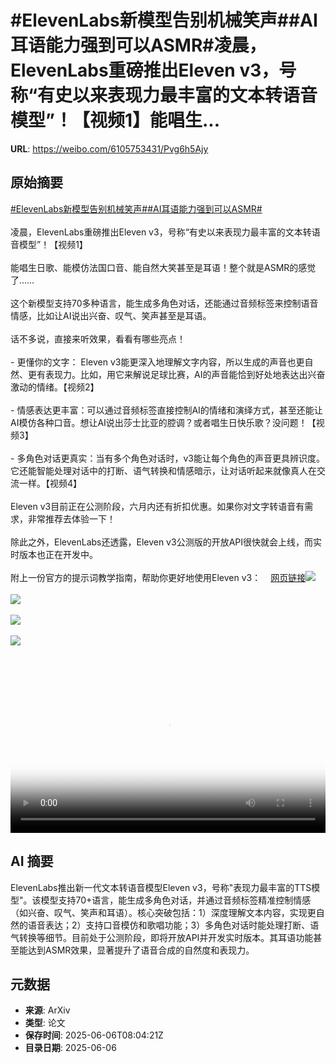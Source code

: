# #ElevenLabs新模型告别机械笑声##AI耳语能力强到可以ASMR#凌晨，ElevenLabs重磅推出Eleven v3，号称“有史以来表现力最丰富的文本转语音模型”！【视频1】能唱生...

**URL**: https://weibo.com/6105753431/Pvg6h5Ajy

## 原始摘要

<a href="https://m.weibo.cn/search?containerid=231522type%3D1%26t%3D10%26q%3D%23ElevenLabs%E6%96%B0%E6%A8%A1%E5%9E%8B%E5%91%8A%E5%88%AB%E6%9C%BA%E6%A2%B0%E7%AC%91%E5%A3%B0%23&amp;extparam=%23ElevenLabs%E6%96%B0%E6%A8%A1%E5%9E%8B%E5%91%8A%E5%88%AB%E6%9C%BA%E6%A2%B0%E7%AC%91%E5%A3%B0%23" data-hide=""><span class="surl-text">#ElevenLabs新模型告别机械笑声#</span></a><a href="https://m.weibo.cn/search?containerid=231522type%3D1%26t%3D10%26q%3D%23AI%E8%80%B3%E8%AF%AD%E8%83%BD%E5%8A%9B%E5%BC%BA%E5%88%B0%E5%8F%AF%E4%BB%A5ASMR%23&amp;extparam=%23AI%E8%80%B3%E8%AF%AD%E8%83%BD%E5%8A%9B%E5%BC%BA%E5%88%B0%E5%8F%AF%E4%BB%A5ASMR%23" data-hide=""><span class="surl-text">#AI耳语能力强到可以ASMR#</span></a><br><br>凌晨，ElevenLabs重磅推出Eleven v3，号称“有史以来表现力最丰富的文本转语音模型”！【视频1】<br><br>能唱生日歌、能模仿法国口音、能自然大笑甚至是耳语！整个就是ASMR的感觉了……<br><br>这个新模型支持70多种语言，能生成多角色对话，还能通过音频标签来控制语音情感，比如让AI说出兴奋、叹气、笑声甚至是耳语。<br><br>话不多说，直接来听效果，看看有哪些亮点！<br><br>- 更懂你的文字： Eleven v3能更深入地理解文字内容，所以生成的声音也更自然、更有表现力。比如，用它来解说足球比赛，AI的声音能恰到好处地表达出兴奋激动的情绪。【视频2】<br><br>- 情感表达更丰富：可以通过音频标签直接控制AI的情绪和演绎方式，甚至还能让AI模仿各种口音。想让AI说出莎士比亚的腔调？或者唱生日快乐歌？没问题！【视频3】<br><br>- 多角色对话更真实：当有多个角色对话时，v3能让每个角色的声音更具辨识度。它还能智能处理对话中的打断、语气转换和情感暗示，让对话听起来就像真人在交流一样。【视频4】<br><br>Eleven v3目前正在公测阶段，六月内还有折扣优惠。如果你对文字转语音有需求，非常推荐去体验一下！<br><br>除此之外，ElevenLabs还透露，Eleven v3公测版的开放API很快就会上线，而实时版本也正在开发中。<br><br>附上一份官方的提示词教学指南，帮助你更好地使用Eleven v3：<a href="https://weibo.cn/sinaurl?u=https%3A%2F%2Felevenlabs.io%2Fdocs%2Fbest-practices%2Fprompting%2Feleven-v3" data-hide=""><span class="url-icon"><img style="width: 1rem;height: 1rem" src="https://h5.sinaimg.cn/upload/2015/09/25/3/timeline_card_small_web_default.png" referrerpolicy="no-referrer"></span><span class="surl-text">网页链接</span></a><img style="" src="https://tvax1.sinaimg.cn/large/006Fd7o3ly1i25g9hbnypj31hc0u074c.jpg" referrerpolicy="no-referrer"><br><br><img style="" src="https://tvax4.sinaimg.cn/large/006Fd7o3ly1i25g9bpmgcj30zk0k0wex.jpg" referrerpolicy="no-referrer"><br><br><img style="" src="https://tvax2.sinaimg.cn/large/006Fd7o3ly1i25g97zejqj30u00u03yi.jpg" referrerpolicy="no-referrer"><br><br><img style="" src="https://tvax3.sinaimg.cn/large/006Fd7o3ly1i25g9bp8jrj30zk0k0jrg.jpg" referrerpolicy="no-referrer"><br><br><br clear="both"><div style="clear: both"></div><video controls="controls" poster="https://tvax2.sinaimg.cn/orj480/006Fd7o3ly1i25g9goomsj31hc0u0wgr.jpg" style="width: 100%"><source src="https://f.video.weibocdn.com/o0/uPY2xnZXlx08oPdsrshW01041200ZEQo0E010.mp4?label=mp4_720p&amp;template=1280x720.25.0&amp;ori=0&amp;ps=1CwnkDw1GXwCQx&amp;Expires=1749200574&amp;ssig=8Z%2BU6CQpb4&amp;KID=unistore,video"><source src="https://f.video.weibocdn.com/o0/bIoJXETVlx08oPdrTxna01041200ufZ50E010.mp4?label=mp4_hd&amp;template=852x480.25.0&amp;ori=0&amp;ps=1CwnkDw1GXwCQx&amp;Expires=1749200574&amp;ssig=6G%2BkuPFolB&amp;KID=unistore,video"><source src="https://f.video.weibocdn.com/o0/WVB5cL72lx08oPdr5Nwc01041200iAUr0E010.mp4?label=mp4_ld&amp;template=640x360.25.0&amp;ori=0&amp;ps=1CwnkDw1GXwCQx&amp;Expires=1749200574&amp;ssig=hn4ikW1KF1&amp;KID=unistore,video"><p>视频无法显示，请前往<a href="https://video.weibo.com/show?fid=1034%3A5174499918938187" target="_blank" rel="noopener noreferrer">微博视频</a>观看。</p></video>

## AI 摘要

ElevenLabs推出新一代文本转语音模型Eleven v3，号称"表现力最丰富的TTS模型"。该模型支持70+语言，能生成多角色对话，并通过音频标签精准控制情感（如兴奋、叹气、笑声和耳语）。核心突破包括：1）深度理解文本内容，实现更自然的语音表达；2）支持口音模仿和歌唱功能；3）多角色对话时能处理打断、语气转换等细节。目前处于公测阶段，即将开放API并开发实时版本。其耳语功能甚至能达到ASMR效果，显著提升了语音合成的自然度和表现力。

## 元数据

- **来源**: ArXiv
- **类型**: 论文
- **保存时间**: 2025-06-06T08:04:21Z
- **目录日期**: 2025-06-06
